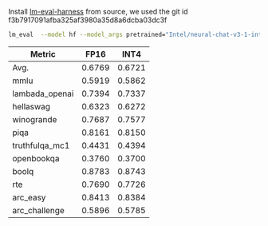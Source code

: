Install [lm-eval-harness](https://github.com/EleutherAI/lm-evaluation-harness.git) from source, we used the git id f3b7917091afba325af3980a35d8a6dcba03dc3f

~~~bash
lm_eval  --model hf --model_args pretrained="Intel/neural-chat-v3-1-int4-inc",autogptq=True,gptq_use_triton=True --device cuda:0 --tasks lambada_openai,hellaswag,piqa,winogrande,truthfulqa_mc1,openbookqa,boolq,rte,arc_easy,arc_challenge,mmlu  --batch_size 128
~~~

| Metric         | FP16   | INT4   |
| -------------- | ------ | ------ |
| Avg.           | 0.6769 | 0.6721 |
| mmlu           | 0.5919 | 0.5862 |
| lambada_openai | 0.7394 | 0.7337 |
| hellaswag      | 0.6323 | 0.6272 |
| winogrande     | 0.7687 | 0.7577 |
| piqa           | 0.8161 | 0.8150 |
| truthfulqa_mc1 | 0.4431 | 0.4394 |
| openbookqa     | 0.3760 | 0.3700 |
| boolq          | 0.8783 | 0.8743 |
| rte            | 0.7690 | 0.7726 |
| arc_easy       | 0.8413 | 0.8384 |
| arc_challenge  | 0.5896 | 0.5785 |
